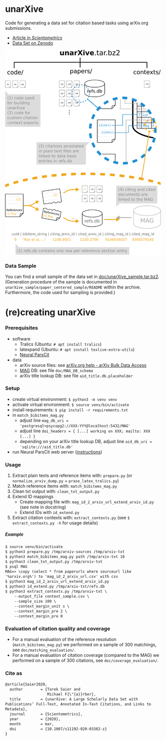 # unarXive

Code for generating a data set for citation based tasks using arXiv.org submissions.
* [Article in *Scientometrics*](http://link.springer.com/article/10.1007/s11192-020-03382-z)
* [Data Set on Zenodo](https://doi.org/10.5281/zenodo.2553522)

![](https://github.com/IllDepence/unarXive/raw/master/doc/structure.png)

### Data Sample
You can find a small sample of the data set in [doc/unarXive_sample.tar.bz2](https://github.com/IllDepence/unarXive/blob/master/doc/unarXive_sample.tar.bz2). (Generation procedure of the sample is documented in `unarXive_sample/paper_centered_sample/README` within the archive. Furthermore, the code used for sampling is provided.)

# (re)creating unarXive

### Prerequisites
* software
    * Tralics (Ubuntu: `# apt install tralics`)
    * latexpand (Ubuntu: `# apt install texlive-extra-utils`)
    * [Neural ParsCit](https://github.com/WING-NUS/Neural-ParsCit)
* data
    * arXiv source files: see [arXiv.org help - arXiv Bulk Data Access](https://arxiv.org/help/bulk_data)
    * [MAG](https://www.microsoft.com/en-us/research/project/microsoft-academic-graph/) DB: see file `doc/MAG_DB_schema`
    * arXiv title lookup DB: see file `aid_title.db.placeholder`

### Setup
* create virtual environment: `$ python3 -m venv venv`
* activate virtual environment: `$ source venv/bin/activate`
* install requirements: `$ pip install -r requirements.txt`
* in `match_bibitems_mag.py`
    * adjust line `mag_db_uri = 'postgresql+psycopg2://XXX:YYY@localhost:5432/MAG'`
    * adjust line `doi_headers = { [...] working on XXX; mailto: XXX [...] }`
    * depending on your arXiv title lookup DB, adjust line `aid_db_uri = 'sqlite:///aid_title.db'`
* run Neural ParsCit web server ([instructions](https://github.com/WING-NUS/Neural-ParsCit#using-a-web-server))


### Usage
1. Extract plain texts and reference items with: `prepare.py` (or `normalize_arxiv_dump.py` + `prase_latex_tralics.py`)
2. Match reference items with: `match_bibitems_mag.py`
3. Clean txt output with: `clean_txt_output.py`
4. Extend ID mappings
    * Create mapping file with: `mag_id_2_arxiv_url_extend_arxiv_id.py` (see note in docstring)
    * Extend IDs with `id_extend.py`
5. Extract citation contexts with: `extract_contexts.py` (see `$ extract_contexts.py -h` for usage details)

##### Example
```
$ source venv/bin/activate
$ python3 prepare.py /tmp/arxiv-sources /tmp/arxiv-txt
$ python3 match_bibitems_mag.py path /tmp/arxiv-txt 10
$ python3 clean_txt_output.py /tmp/arxiv-txt
$ psql MAG
MAG=> \copy (select * from paperurls where sourceurl like '%arxiv.org%') to 'mag_id_2_arxiv_url.csv' with csv
$ python3 mag_id_2_arxiv_url_extend_arxiv_id.py
$ python3 id_extend.py /tmp/arxiv-txt/refs.db
$ python3 extract_contexts.py /tmp/arxiv-txt \
    --output_file context_sample.csv \
    --sample_size 100 \
    --context_margin_unit s \
    --context_margin_pre 2 \
    --context_margin_pre 0
```


### Evaluation of citation quality and coverage
* For a manual evaluation of the reference resolution (`match_bibitems_mag.py`) we performed on a sample of 300 matchings, see `doc/matching_evaluation/`.
* For a manual evaluation of citation coverage (compared to the MAG) we performed on a sample of 300 citations, see `doc/coverage_evaluation/`.

### Cite as
```
@article{Saier2020,
  author        = {Tarek Saier and
                   Michael F{\"{a}}rber},
  title         = {unarXive: A Large Scholarly Data Set with Publications’ Full-Text, Annotated In-Text Citations, and Links to Metadata},
  journal       = {Scientometrics},
  year          = {2020},
  month         = mar,
  doi           = {10.1007/s11192-020-03382-z}
}
```
